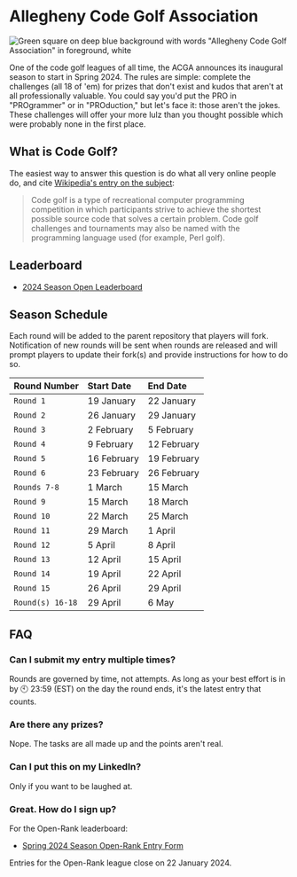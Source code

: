 # Allegheny Code Golf Association

![Green square on deep blue background with words "Allegheny Code Golf Association" in foreground, white](https://github.com/allegheny-college-cmpsc-201-spring-2024/golf/assets/1552764/d3ee6a91-74c9-482b-84eb-ec9a2e8dee05)

One of the code golf leagues of all time, the ACGA announces its inaugural season to start in Spring 2024. The rules are simple: complete
the challenges (all 18 of 'em) for prizes that don't exist and kudos that aren't at all professionally valuable. You could say you'd put the PRO in "PROgrammer"
or in "PROduction," but let's face it: those aren't the jokes. These challenges will offer your more lulz than you thought possible which were probably none
in the first place. 

## What is Code Golf?

The easiest way to answer this question is do what all very online people do, and cite [Wikipedia's entry on the subject](https://en.wikipedia.org/wiki/Code_golf):

> Code golf is a type of recreational computer programming competition in which participants strive to achieve the shortest possible source code that solves a certain problem. Code golf challenges and tournaments may also be named with the programming language used (for example, Perl golf).

## Leaderboard

* [2024 Season Open Leaderboard](https://chompe.rs/acga-open-2024-leaderboard)

## Season Schedule

Each round will be added to the parent repository that players will fork. Notification of new rounds will be sent when rounds are released and will prompt
players to update their fork(s) and provide instructions for how to do so.

|Round Number |Start Date |End Date |
|:------------|:----------|:--------|
|`Round 1`      |19 January	|22 January	|
|`Round 2`	    |26 January |29 January |		
|`Round 3`	    |2 February	|5 February |		
|`Round 4`	    |9 February	|12 February |		
|`Round 5`	    |16 February |19 February |
|`Round 6`	    |23 February |26 February |
|`Rounds 7-8`	  |1 March	   |15 March    |
|`Round 9`    |15 March	   |18 March    |
|`Round 10`   |22 March	   |25 March    |	
|`Round 11`    |29 March	   |1 April     |	
|`Round 12 `	  |5 April	   |8 April     |		
|`Round 13`	    |12 April	   |15 April	  |
|`Round 14`	    |19 April	   |22 April	  |
|`Round 15`	    |26 April 	 |29 April    |	
|`Round(s) 16-18` |29 April |6 May       | 

## FAQ

### Can I submit my entry multiple times?

Rounds are governed by time, not attempts. As long as your best effort is in by 🕙 23:59 (EST) on the day
the round ends, it's the latest entry that counts.

### Are there any prizes?

Nope. The tasks are all made up and the points aren't real.

### Can I put this on my LinkedIn?

Only if you want to be laughed at.

### Great. How do I sign up?

For the Open-Rank leaderboard:

* [Spring 2024 Season Open-Rank Entry Form](https://chompe.rs/acga-spring-2024-registration)

Entries for the Open-Rank league close on 22 January 2024.
